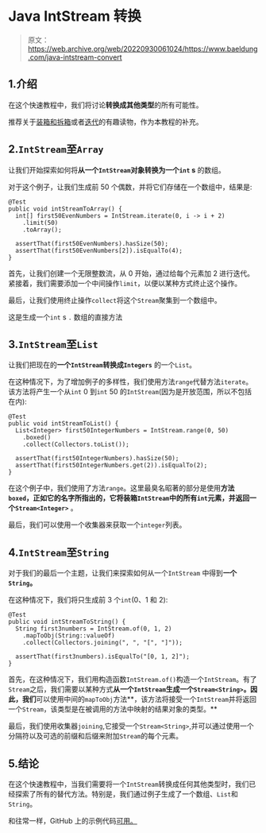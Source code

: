 # Java IntStream 转换

> 原文：<https://web.archive.org/web/20220930061024/https://www.baeldung.com/java-intstream-convert>

## 1.介绍

在这个快速教程中，我们将讨论**转换成其他类型**的所有可能性。

推荐关于[装箱和拆箱](/web/20221205122221/https://www.baeldung.com/java-8-primitive-streams)或者[迭代](/web/20221205122221/https://www.baeldung.com/java-stream-indices)的有趣读物，作为本教程的补充。

## 2.`IntStream`至`Array`

让我们开始探索如何将**从一个`IntStream`对象转换为一个`int` s** 的数组。

对于这个例子，让我们生成前 50 个偶数，并将它们存储在一个数组中，结果是:

```
@Test
public void intStreamToArray() {
  int[] first50EvenNumbers = IntStream.iterate(0, i -> i + 2)
    .limit(50)
    .toArray();

  assertThat(first50EvenNumbers).hasSize(50);
  assertThat(first50EvenNumbers[2]).isEqualTo(4);
}
```

首先，让我们创建一个无限整数流，从 0 开始，通过给每个元素加 2 进行迭代。紧接着，我们需要添加一个中间操作`limit`，以便以某种方式终止这个操作。

最后，让我们使用终止操作`collect`将这个`Stream`聚集到一个数组中。

这是生成一个`int` s ``.`` 数组的直接方法

## 3.`IntStream`至`List`

让我们把现在的**一个`IntStream`转换成`Integers`** 的一个`List`。

在这种情况下，为了增加例子的多样性，我们使用方法`range`代替方法`iterate`。该方法将产生一个从`int` 0 到`int` 50 的`IntStream`(因为是开放范围，所以不包括在内):

```
@Test
public void intStreamToList() {
  List<Integer> first50IntegerNumbers = IntStream.range(0, 50)
    .boxed()
    .collect(Collectors.toList());

  assertThat(first50IntegerNumbers).hasSize(50);
  assertThat(first50IntegerNumbers.get(2)).isEqualTo(2);
}
```

在这个例子中，我们使用了方法`range`。这里最臭名昭著的部分是使用**方法`boxed`，正如它的名字所指出的，它将装箱`IntStream`中的所有`int`元素，并返回一个`Stream<Integer>`** 。

最后，我们可以使用一个收集器来获取一个`integer`列表。

## 4.`IntStream`至`String`

对于我们的最后一个主题，让我们来探索如何从一个`IntStream` 中得到**一个`String`。**

在这种情况下，我们将只生成前 3 个`int`(0、1 和 2):

```
@Test
public void intStreamToString() {
  String first3numbers = IntStream.of(0, 1, 2)
    .mapToObj(String::valueOf)
    .collect(Collectors.joining(", ", "[", "]"));

  assertThat(first3numbers).isEqualTo("[0, 1, 2]");
}
```

首先，在这种情况下，我们用构造函数`IntStream.of()`构造一个`IntStream`。有了`Stream`之后，我们需要以某种方式**从一个`IntStream`生成一个`Stream<String>`。因此，我们**可以使用中间的`mapToObj`方法**，该方法将接受一个`IntStream`并将返回一个`Stream`，该类型是在被调用的方法中映射的结果对象的类型。**

最后，我们使用收集器`joining`,它接受一个`Stream<String>`,并可以通过使用一个分隔符以及可选的前缀和后缀来附加`Stream`的每个元素。

## 5.结论

在这个快速教程中，当我们需要将一个`IntStream`转换成任何其他类型时，我们已经探索了所有的替代方法。特别是，我们通过例子生成了一个数组、`List`和`String`。

和往常一样，GitHub 上的示例代码[可用。](https://web.archive.org/web/20221205122221/https://github.com/eugenp/tutorials/tree/master/core-java-modules/core-java-streams-2)